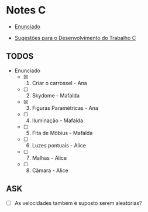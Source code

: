 # Notes C

- [Enunciado](CG%202324%20-%20Trabalho%20C%20-%20Enunciado.pdf)

- [Sugestões para o Desenvolvimento do Trabalho C](CG%202324%20-%20Sugestoes%20Desenvolvimento%20Trabalho%20C.pdf)

## TODOS

- Enunciado
  - [x] 1. Criar o carrossel - Ana
  - [ ] 2. Skydome - Mafalda
  - [x] 3. Figuras Paramétricas - Ana
  - [ ] 4. Iluminação - Mafalda
  - [ ] 5. Fita de Möbius - Mafalda
  - [ ] 6. Luzes pontuais - Alice
  - [ ] 7. Malhas - Alice
  - [ ] 8. Câmara - Alice

## ASK

- [ ] As velocidades também é suposto serem aleatórias?
